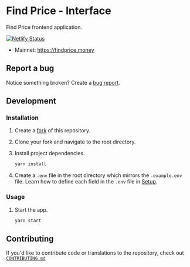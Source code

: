 # Find Price - Interface

Find Price frontend application.

[![Netlify Status](https://api.netlify.com/api/v1/badges/54beae76-2e9d-43d4-a529-af71e777b912/deploy-status)](https://app.netlify.com/sites/findprice/deploys)

- Mainnet: https://findprice.money

## Report a bug

Notice something broken? Create a
[bug report](https://github.com/find-price/interface/issues/new).

## Development

### Installation

1. Create a
   [fork](https://docs.github.com/en/get-started/quickstart/fork-a-repo) of this
   repository.
1. Clone your fork and navigate to the root directory.
1. Install project dependencies.

   ```bash
   yarn install
   ```

1. Create a `.env` file in the root directory which mirrors the `.example.env`
   file. Learn how to define each field in the `.env` file in [Setup](#setup).

### Usage

1. Start the app.

   ```bash
   yarn start
   ```

## Contributing

If you'd like to contribute code or translations to the repository, check out
[`CONTRIBUTING.md`](CONTRIBUTING.md)
